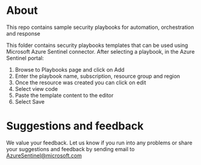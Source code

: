 # About
This repo contains sample security playbooks for automation, orchestration and response

This folder contains security playbooks templates that can be used using Microsoft Azure Sentinel connector.
After selecting a playbook, in the Azure Sentinel portal:
1. Browse to Playbooks page and click on Add
2. Enter the playbook name, subscription, resource group and region
3. Once the resource was created you can click on edit 
4. Select view code
5. Paste the template content to the editor
6. Select Save

# Suggestions and feedback
We value your feedback. Let us know if you run into any problems or share your suggestions and feedback by sending email to AzureSentinel@microsoft.com
